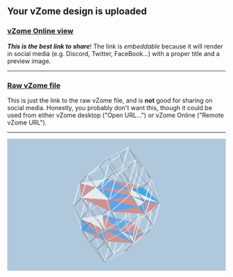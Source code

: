 ## Your vZome design is uploaded

### [vZome Online view][embed]

***This is the best link to share***!  The link is *embeddable* because it will render in social media (e.g. Discord, Twitter, FaceBook...) with a proper title and a preview image.

---

### [Raw vZome file][raw]

This is just the link to the raw vZome file, and is **not** good for
sharing on social media.
Honestly, you probably don't want this, though it could be used from either
vZome desktop ("Open URL...") or vZome Online ("Remote vZome URL").

---

![Image](<42-hedron-tilingvZome.png>)


[embed]: <https://vzome.com/app/embed.py?url=https://raw.githubusercontent.com/John-Kostick/vzome-sharing/main/2021/08/25/18-50-40-42-hedron-tilingvZome/42-hedron-tilingvZome.vZome>
[raw]: <https://raw.githubusercontent.com/John-Kostick/vzome-sharing/main/2021/08/25/18-50-40-42-hedron-tilingvZome/42-hedron-tilingvZome.vZome>
